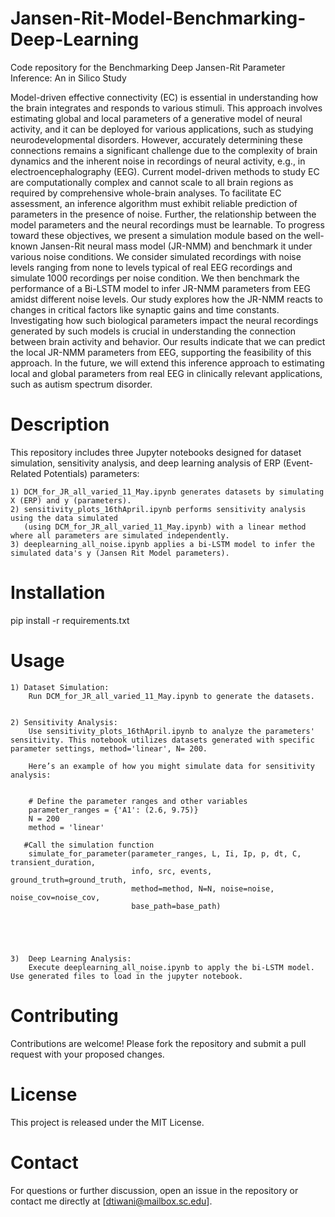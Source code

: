 # Jansen-Rit-Model-Benchmarking-Deep-Learning
Code repository for the Benchmarking Deep Jansen-Rit Parameter Inference: An in Silico Study


Model-driven effective connectivity (EC) is essential in understanding how the brain integrates and responds to various stimuli. This approach involves estimating global and local parameters of a generative model of neural activity, and it can be deployed for various applications, such as studying neurodevelopmental disorders. However, accurately determining these connections remains a significant challenge due to the complexity of brain dynamics and the inherent noise in recordings of neural activity, e.g., in electroencephalography (EEG). Current model-driven methods to study EC are computationally complex and cannot scale to all brain regions as required by comprehensive whole-brain analyses. To facilitate EC assessment, an inference algorithm must exhibit reliable prediction of parameters in the presence of noise. Further, the relationship between the model parameters and the neural recordings must be learnable. To progress toward these objectives, we present a simulation module based on the well-known Jansen-Rit neural mass model (JR-NMM) and benchmark it under various noise conditions. We consider simulated recordings with noise levels ranging from none to levels typical of real EEG recordings and simulate 1000 recordings per noise condition. We then benchmark the performance of a Bi-LSTM model to infer JR-NMM parameters from EEG amidst different noise levels. Our study explores how the JR-NMM reacts to changes in critical factors like synaptic gains and time constants. Investigating how such biological parameters impact the neural recordings generated by such models is crucial in understanding the connection between brain activity and behavior. Our results indicate that we can predict the local JR-NMM parameters from EEG, supporting the feasibility of this approach. In the future, we will extend this inference approach to estimating local and global parameters from real EEG in clinically relevant applications, such as autism spectrum disorder.

# Description

This repository includes three Jupyter notebooks designed for dataset simulation, sensitivity analysis, and deep learning analysis of ERP (Event-Related Potentials) parameters:

    1) DCM_for_JR_all_varied_11_May.ipynb generates datasets by simulating X (ERP) and y (parameters).
    2) sensitivity_plots_16thApril.ipynb performs sensitivity analysis using the data simulated 
       (using DCM_for_JR_all_varied_11_May.ipynb) with a linear method where all parameters are simulated independently.
    3) deeplearning_all_noise.ipynb applies a bi-LSTM model to infer the simulated data's y (Jansen Rit Model parameters).

# Installation

pip install -r requirements.txt

# Usage

    1) Dataset Simulation:
        Run DCM_for_JR_all_varied_11_May.ipynb to generate the datasets.

        
    2) Sensitivity Analysis:
        Use sensitivity_plots_16thApril.ipynb to analyze the parameters' sensitivity. This notebook utilizes datasets generated with specific parameter settings, method='linear', N= 200.
        
        Here’s an example of how you might simulate data for sensitivity analysis:

   
        # Define the parameter ranges and other variables
        parameter_ranges = {'A1': (2.6, 9.75)}
        N = 200
        method = 'linear'
        
       #Call the simulation function
        simulate_for_parameter(parameter_ranges, L, Ii, Ip, p, dt, C, transient_duration, 
                               info, src, events, ground_truth=ground_truth, 
                               method=method, N=N, noise=noise, noise_cov=noise_cov, 
                               base_path=base_path)




        
    3)  Deep Learning Analysis:
        Execute deeplearning_all_noise.ipynb to apply the bi-LSTM model. Use generated files to load in the jupyter notebook. 

# Contributing

Contributions are welcome! Please fork the repository and submit a pull request with your proposed changes.


# License

This project is released under the MIT License. 

# Contact

For questions or further discussion, open an issue in the repository or contact me directly at [dtiwani@mailbox.sc.edu].
